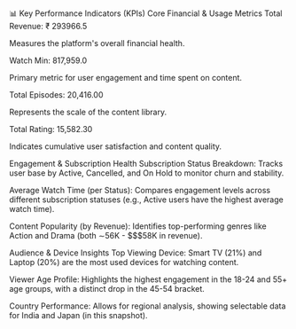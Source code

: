 📊 Key Performance Indicators (KPIs)
Core Financial & Usage Metrics
Total Revenue: ₹ 293966.5

Measures the platform's overall financial health.

Watch Min: 817,959.0

Primary metric for user engagement and time spent on content.

Total Episodes: 20,416.00

Represents the scale of the content library.

Total Rating: 15,582.30

Indicates cumulative user satisfaction and content quality.

Engagement & Subscription Health
Subscription Status Breakdown: Tracks user base by Active, Cancelled, and On Hold to monitor churn and stability.

Average Watch Time (per Status): Compares engagement levels across different subscription statuses (e.g., Active users have the highest average watch time).

Content Popularity (by Revenue): Identifies top-performing genres like Action and Drama (both $\sim$56K - $$$58K in revenue).

Audience & Device Insights
Top Viewing Device: Smart TV (21%) and Laptop (20%) are the most used devices for watching content.

Viewer Age Profile: Highlights the highest engagement in the 18-24 and 55+ age groups, with a distinct drop in the 45-54 bracket.

Country Performance: Allows for regional analysis, showing selectable data for India and Japan (in this snapshot).
